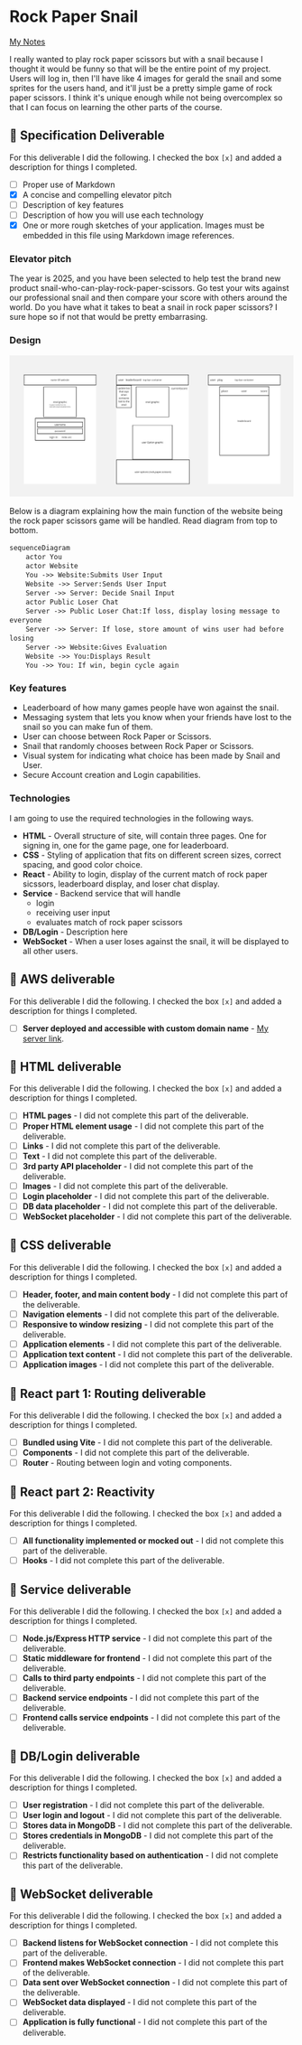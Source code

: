# Rock Paper Snail

[My Notes](notes.md)

I really wanted to play rock paper scissors but with a snail because I thought it would be funny so that will be the entire point of my project. Users will log in, then I'll have like 4 images for gerald the snail and some sprites for the users hand, and it'll just be a pretty simple game of rock paper scissors. I think it's unique enough while not being overcomplex so that I can focus on learning the other parts of the course.

## 🚀 Specification Deliverable

For this deliverable I did the following. I checked the box `[x]` and added a description for things I completed.

- [ ] Proper use of Markdown
- [x] A concise and compelling elevator pitch
- [ ] Description of key features
- [ ] Description of how you will use each technology
- [x] One or more rough sketches of your application. Images must be embedded in this file using Markdown image references.

### Elevator pitch

The year is 2025, and you have been selected to help test the brand new product snail-who-can-play-rock-paper-scissors. Go test your wits against our professional snail and then compare your score with others around the world. Do you have what it takes to beat a snail in rock paper scissors? I sure hope so if not that would be pretty embarrasing.

### Design

![Design image](SnailSite.jpg)

Below is a diagram explaining how the main function of the website being the rock paper scissors game will be handled.
Read diagram from top to bottom.

```mermaid
sequenceDiagram
    actor You
    actor Website
    You ->> Website:Submits User Input
    Website ->> Server:Sends User Input
    Server ->> Server: Decide Snail Input
    actor Public Loser Chat
    Server ->> Public Loser Chat:If loss, display losing message to everyone
    Server ->> Server: If lose, store amount of wins user had before losing
    Server ->> Website:Gives Evaluation
    Website ->> You:Displays Result
    You ->> You: If win, begin cycle again
```

### Key features

- Leaderboard of how many games people have won against the snail.
- Messaging system that lets you know when your friends have lost to the snail so you can make fun of them.
- User can choose between Rock Paper or Scissors.
- Snail that randomly chooses between Rock Paper or Scissors.
- Visual system for indicating what choice has been made by Snail and User.
- Secure Account creation and Login capabilities.

### Technologies

I am going to use the required technologies in the following ways.

- **HTML** - Overall structure of site, will contain three pages. One for signing in, one for the game page, one for leaderboard.
- **CSS** - Styling of application that fits on different screen sizes, correct spacing, and good color choice.
- **React** - Ability to login, display of the current match of rock paper sicssors, leaderboard display, and loser chat display.
- **Service** - Backend service that will handle
  - login
  - receiving user input
  - evaluates match of rock paper scissors
- **DB/Login** - Description here
- **WebSocket** - When a user loses against the snail, it will be displayed to all other users.

## 🚀 AWS deliverable

For this deliverable I did the following. I checked the box `[x]` and added a description for things I completed.

- [ ] **Server deployed and accessible with custom domain name** - [My server link](https://yourdomainnamehere.click).

## 🚀 HTML deliverable

For this deliverable I did the following. I checked the box `[x]` and added a description for things I completed.

- [ ] **HTML pages** - I did not complete this part of the deliverable.
- [ ] **Proper HTML element usage** - I did not complete this part of the deliverable.
- [ ] **Links** - I did not complete this part of the deliverable.
- [ ] **Text** - I did not complete this part of the deliverable.
- [ ] **3rd party API placeholder** - I did not complete this part of the deliverable.
- [ ] **Images** - I did not complete this part of the deliverable.
- [ ] **Login placeholder** - I did not complete this part of the deliverable.
- [ ] **DB data placeholder** - I did not complete this part of the deliverable.
- [ ] **WebSocket placeholder** - I did not complete this part of the deliverable.

## 🚀 CSS deliverable

For this deliverable I did the following. I checked the box `[x]` and added a description for things I completed.

- [ ] **Header, footer, and main content body** - I did not complete this part of the deliverable.
- [ ] **Navigation elements** - I did not complete this part of the deliverable.
- [ ] **Responsive to window resizing** - I did not complete this part of the deliverable.
- [ ] **Application elements** - I did not complete this part of the deliverable.
- [ ] **Application text content** - I did not complete this part of the deliverable.
- [ ] **Application images** - I did not complete this part of the deliverable.

## 🚀 React part 1: Routing deliverable

For this deliverable I did the following. I checked the box `[x]` and added a description for things I completed.

- [ ] **Bundled using Vite** - I did not complete this part of the deliverable.
- [ ] **Components** - I did not complete this part of the deliverable.
- [ ] **Router** - Routing between login and voting components.

## 🚀 React part 2: Reactivity

For this deliverable I did the following. I checked the box `[x]` and added a description for things I completed.

- [ ] **All functionality implemented or mocked out** - I did not complete this part of the deliverable.
- [ ] **Hooks** - I did not complete this part of the deliverable.

## 🚀 Service deliverable

For this deliverable I did the following. I checked the box `[x]` and added a description for things I completed.

- [ ] **Node.js/Express HTTP service** - I did not complete this part of the deliverable.
- [ ] **Static middleware for frontend** - I did not complete this part of the deliverable.
- [ ] **Calls to third party endpoints** - I did not complete this part of the deliverable.
- [ ] **Backend service endpoints** - I did not complete this part of the deliverable.
- [ ] **Frontend calls service endpoints** - I did not complete this part of the deliverable.

## 🚀 DB/Login deliverable

For this deliverable I did the following. I checked the box `[x]` and added a description for things I completed.

- [ ] **User registration** - I did not complete this part of the deliverable.
- [ ] **User login and logout** - I did not complete this part of the deliverable.
- [ ] **Stores data in MongoDB** - I did not complete this part of the deliverable.
- [ ] **Stores credentials in MongoDB** - I did not complete this part of the deliverable.
- [ ] **Restricts functionality based on authentication** - I did not complete this part of the deliverable.

## 🚀 WebSocket deliverable

For this deliverable I did the following. I checked the box `[x]` and added a description for things I completed.

- [ ] **Backend listens for WebSocket connection** - I did not complete this part of the deliverable.
- [ ] **Frontend makes WebSocket connection** - I did not complete this part of the deliverable.
- [ ] **Data sent over WebSocket connection** - I did not complete this part of the deliverable.
- [ ] **WebSocket data displayed** - I did not complete this part of the deliverable.
- [ ] **Application is fully functional** - I did not complete this part of the deliverable.
